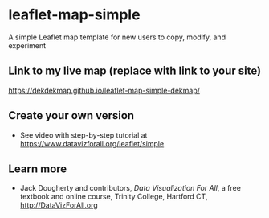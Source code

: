 # leaflet-map-simple
A simple Leaflet map template for new users to copy, modify, and experiment

## Link to my live map (replace with link to your site)

https://dekdekmap.github.io/leaflet-map-simple-dekmap/

## Create your own version
- See video with step-by-step tutorial at https://www.datavizforall.org/leaflet/simple

## Learn more
- Jack Dougherty and contributors, *Data Visualization For All*, a free textbook and online course, Trinity College, Hartford CT, http://DataVizForAll.org
